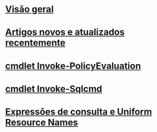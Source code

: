 # [Visão geral](database-engine-powershell-reference.md)  
# [Artigos novos e atualizados recentemente](new-updated-powershell.md)
# [cmdlet Invoke-PolicyEvaluation](invoke-policyevaluation-cmdlet.md)  
# [cmdlet Invoke-Sqlcmd](invoke-sqlcmd-cmdlet.md)  
# [Expressões de consulta e Uniform Resource Names](query-expressions-and-uniform-resource-names.md)  
